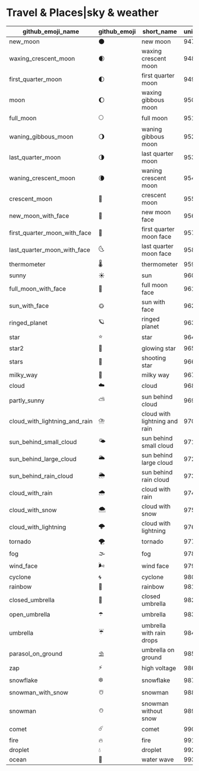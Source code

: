 # Travel & Places|sky & weather

|github_emoji_name|github_emoji|short_name|unicode_index|
|---|---|---|---|
|new_moon|:new_moon:|new moon|947|
|waxing_crescent_moon|:waxing_crescent_moon:|waxing crescent moon|948|
|first_quarter_moon|:first_quarter_moon:|first quarter moon|949|
|moon|:moon:|waxing gibbous moon|950|
|full_moon|:full_moon:|full moon|951|
|waning_gibbous_moon|:waning_gibbous_moon:|waning gibbous moon|952|
|last_quarter_moon|:last_quarter_moon:|last quarter moon|953|
|waning_crescent_moon|:waning_crescent_moon:|waning crescent moon|954|
|crescent_moon|:crescent_moon:|crescent moon|955|
|new_moon_with_face|:new_moon_with_face:|new moon face|956|
|first_quarter_moon_with_face|:first_quarter_moon_with_face:|first quarter moon face|957|
|last_quarter_moon_with_face|:last_quarter_moon_with_face:|last quarter moon face|958|
|thermometer|:thermometer:|thermometer|959|
|sunny|:sunny:|sun|960|
|full_moon_with_face|:full_moon_with_face:|full moon face|961|
|sun_with_face|:sun_with_face:|sun with face|962|
|ringed_planet|:ringed_planet:|ringed planet|963|
|star|:star:|star|964|
|star2|:star2:|glowing star|965|
|stars|:stars:|shooting star|966|
|milky_way|:milky_way:|milky way|967|
|cloud|:cloud:|cloud|968|
|partly_sunny|:partly_sunny:|sun behind cloud|969|
|cloud_with_lightning_and_rain|:cloud_with_lightning_and_rain:|cloud with lightning and rain|970|
|sun_behind_small_cloud|:sun_behind_small_cloud:|sun behind small cloud|971|
|sun_behind_large_cloud|:sun_behind_large_cloud:|sun behind large cloud|972|
|sun_behind_rain_cloud|:sun_behind_rain_cloud:|sun behind rain cloud|973|
|cloud_with_rain|:cloud_with_rain:|cloud with rain|974|
|cloud_with_snow|:cloud_with_snow:|cloud with snow|975|
|cloud_with_lightning|:cloud_with_lightning:|cloud with lightning|976|
|tornado|:tornado:|tornado|977|
|fog|:fog:|fog|978|
|wind_face|:wind_face:|wind face|979|
|cyclone|:cyclone:|cyclone|980|
|rainbow|:rainbow:|rainbow|981|
|closed_umbrella|:closed_umbrella:|closed umbrella|982|
|open_umbrella|:open_umbrella:|umbrella|983|
|umbrella|:umbrella:|umbrella with rain drops|984|
|parasol_on_ground|:parasol_on_ground:|umbrella on ground|985|
|zap|:zap:|high voltage|986|
|snowflake|:snowflake:|snowflake|987|
|snowman_with_snow|:snowman_with_snow:|snowman|988|
|snowman|:snowman:|snowman without snow|989|
|comet|:comet:|comet|990|
|fire|:fire:|fire|991|
|droplet|:droplet:|droplet|992|
|ocean|:ocean:|water wave|993|
